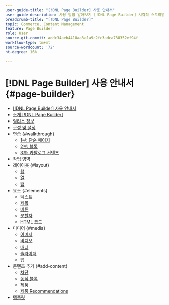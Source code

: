 ```yaml
---
user-guide-title: "[!DNL Page Builder] 사용 안내서"
user-guide-description: 사용 방법 알아보기 [!DNL Page Builder] 시각적 스토리텔링을 강화하고 고객 참여 및 충성도를 높이는 맞춤형 레이아웃으로 콘텐츠가 풍부한 페이지를 만들 수 있는 기능입니다.
breadcrumb-title: "[!DNL Page Builder]"
topic: Commerce, Content Management
feature: Page Builder
role: User
source-git-commit: addc34aeb4418aa3a1a9c2fc3adca738352ef94f
workflow-type: tm+mt
source-wordcount: '72'
ht-degree: 16%

---
```



# [!DNL Page Builder] 사용 안내서 {#page-builder}

- [[!DNL Page Builder] 사용 안내서](guide-overview.md)
- [소개 [!DNL Page Builder]](introduction.md)
- [릴리스 정보](release-notes.md)
- [구성 및 설정](setup.md)
- 연습 {#walkthrough}
   - [1부: 단순 페이지](1-simple-page.md)
   - [2부: 블록](2-blocks.md)
   - [3부: 카탈로그 컨텐츠](3-catalog-content.md)
- [작업 영역](workspace.md)
- 레이아웃 {#layout}
   - [행](row.md)
   - [열](column.md)
   - [탭](tabs.md)
- 요소 {#elements}
   - [텍스트](text.md)
   - [제목](heading.md)
   - [버튼](buttons.md)
   - [분할자](divider.md)
   - [HTML 코드](html-code.md)
- 미디어 {#media}
   - [이미지](image.md)
   - [비디오](video.md)
   - [배너](banner.md)
   - [슬라이더](slider.md)
   - [맵](map.md)
- 콘텐츠 추가 {#add-content}
   - [차단](block.md)
   - [동적 블록](dynamic-block.md)
   - [제품](products.md)
   - [제품 Recommendations](recommendations.md)
- [템플릿](templates.md)
